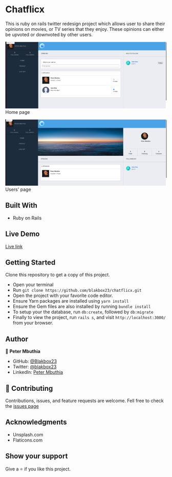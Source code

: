 # Chatflicx
This is ruby on rails twitter redesign project which allows user to share their opinions on movies, or TV series that they enjoy. These opinions can either be upvoted or downvoted by other users.

![screenshot](app/assets/Homepage.png)
Home page


![screenshot](app/assets/Userspage.png)
Users' page

## Built With
- Ruby on Rails


## Live Demo
[Live link](https://secret-atoll-58969.herokuapp.com/)


## Getting Started
Clone this repository to get a copy of this project. 
- Open your terminal
- Run `git clone https://github.com/blakbox23/chatflicx.git`
- Open the project with your favorite code editor.
- Ensure Yarn packages are installed using `yarn install`
- Ensure the Gem files are also installed by running `bundle install`
- To setup your the database, run `db:create`, followed by `db:migrate`
- Finally to view the project, run `rails s`, and visit `http://localhost:3000/` from your browser.

## Author

👤 **Peter Mbuthia**

- GitHub: [@Blakbox23](https://github.com/blakbox23)
- Twitter: [@blakbox23](https://twitter.com/blakbox23)
- LinkedIn: [Peter Mbuthia](https://www.linkedin.com/in/peter-mbuthia)

## 🤝 Contributing
Contributions, issues, and feature requests are welcome.
Fell free to check the [issues page](https://github.com/blakbox23/chatflicx/issues)

## Acknowledgments
- Unsplash.com
- Flaticons.com

## Show your support
Give a ⭐ if you like this project.
